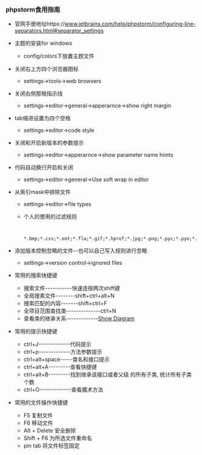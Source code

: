 ### phpstorm食用指南

  - 官网手册地址https://www.jetbrains.com/help/phpstorm/configuring-line-separators.html#separator_settings

* 主题的安装for windows
   - config/colors下放置主题文件
* 关闭右上方四个浏览器图标
   - settings->tools->web browsers
* 关闭右侧那根指示线
   - settings->editor->general->apperarnce->show right margin
* tab缩进设置为四个空格
   - settings->editor->code style
* 关闭和开启新版本的参数提示
   - settings->editor->apperarnce->show parameter name himts
* 代码自动换行开启和关闭
   - settings->editor->general->Use soft wrap in editor
* 从索引mask中排除文件
   - settings->editor->file types
   - 个人的使用的过滤规则

     ```
     
      *.bmp;*.css;*.eot;*.fla;*.gif;*.hprof;*.jpg;*.png;*.pyc;*.pyo;*.rbc;*.swf;*.ttf;*.woff;*.zip;*2013;*2014;*~;.DS_Store;.git;.hg;.svn;CVS;RCS;SCCS;__pycache__;_svn;adtest;batch;bin;cache;css;csssprite;doc;docs;flash;font;fonts;gmap;icon;image;images;inc;js;log;logs;oa_login;openads;pear;player;qqMaps;rcs;scripts;style;test;tools;touch;upload;uploads;

     ```

* 添加版本控制忽略的文件--也可以自己写入规则进行忽略
    - settings->version control->ignored files

* 常用的搜索快捷键
    - 搜索文件-----------快速连按两次shift键
    - 全局搜素文件--------shift+ctrl+alt+N
    - 搜索匹配的内容-------shift+ctrl+F
    - 全项目范围查找类--------------ctrl+N
    - 查看类的继承关系-------------[Show Diagram](https://laravel-china.org/topics/3187/how-to-use-phpstorm-to-view-class-inheritance-relationships)
* 常用的提示快捷键
    - ctrl+J-------------代码提示
    - ctrl+p-------------方法参数提示
    - ctrl+alt+space-----类名和接口提示
    - ctrl+alt+A---------查看快捷键
    - ctrl+alt+B---------找到继承该接口或者父级 的所有子类, 统计所有子类个数
    - ctrl+O-------------查看魔术方法
* 常用的文件操作快捷键
    - F5 复制文件
    - F6 移动文件
    - Alt + Delete 安全删除
    - Shift + F6 为所选文件重命名
    - pin tab 将文件标签固定
